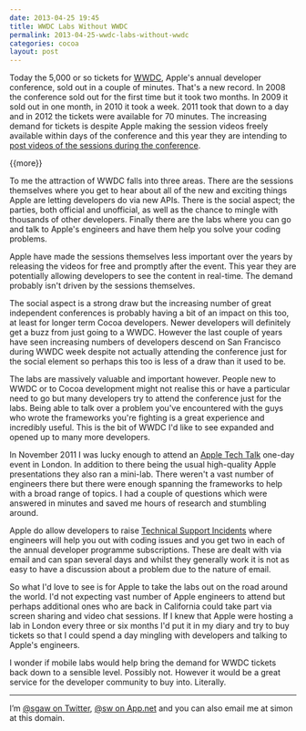 ```yaml
---
date: 2013-04-25 19:45
title: WWDC Labs Without WWDC
permalink: 2013-04-25-wwdc-labs-without-wwdc
categories: cocoa
layout: post
---
```


Today the 5,000 or so tickets for [WWDC](http://developer.apple.com/wwdc/), Apple's annual developer conference, sold out in a couple of minutes. That's a new record. In 2008 the conference sold out for the first time but it took two months. In 2009 it sold out in one month, in 2010 it took a week. 2011 took that down to a day and in 2012 the tickets were available for 70 minutes. The increasing demand for tickets is despite Apple making the session videos freely available within days of the conference and this year they are intending to [post videos of the sessions during the conference](https://developer.apple.com/wwdc/more/).

{{more}}

To me the attraction of WWDC falls into three areas. There are the sessions themselves where you get to hear about all of the new and exciting things Apple are letting developers do via new APIs. There is the social aspect; the parties, both official and unofficial, as well as the chance to mingle with thousands of other developers. Finally there are the labs where you can go and talk to Apple's engineers and have them help you solve your coding problems.

Apple have made the sessions themselves less important over the years by releasing the videos for free and promptly after the event. This year they are potentially allowing developers to see the content in real-time. The demand probably isn't driven by the sessions themselves.

The social aspect is a strong draw but the increasing number of great independent conferences is probably having a bit of an impact on this too, at least for longer term Cocoa developers. Newer developers will definitely get a buzz from just going to a WWDC. However the last couple of years have seen increasing numbers of developers descend on San Francisco during WWDC week despite not actually attending the conference just for the social element so perhaps this too is less of a draw than it used to be.

The labs are massively valuable and important however. People new to WWDC or to Cocoa development might not realise this or have a particular need to go but many developers try to attend the conference just for the labs. Being able to talk over a problem you've encountered with the guys who wrote the frameworks you're fighting is a great experience and incredibly useful. This is the bit of WWDC I'd like to see expanded and opened up to many more developers.

In November 2011 I was lucky enough to attend an [Apple Tech Talk](http://appleinsider.com/articles/11/10/20/apples_ios_5_tech_talk_world_tour_2011_coming_to_9_cities_worldwide) one-day event in London. In addition to there being the usual high-quality Apple presentations they also ran a mini-lab. There weren't a vast number of engineers there but there were enough spanning the frameworks to help with a broad range of topics. I had a couple of questions which were answered in minutes and saved me hours of research and stumbling around.

Apple do allow developers to raise [Technical Support Incidents](https://developer.apple.com/support/technical/submit/) where engineers will help you out with coding issues and you get two in each of the annual developer programme subscriptions. These are dealt with via email and can span several days and whilst they generally work it is not as easy to have a discussion about a problem due to the nature of email.

So what I'd love to see is for Apple to take the labs out on the road around the world. I'd not expecting vast number of Apple engineers to attend but perhaps additional ones who are back in California could take part via screen sharing and video chat sessions. If I knew that Apple were hosting a lab in London every three or six months I'd put it in my diary and try to buy tickets so that I could spend a day mingling with developers and talking to Apple's engineers.

I wonder if mobile labs would help bring the demand for WWDC tickets back down to a sensible level. Possibly not. However it would be a great service for the developer community to buy into. Literally.

---

I’m [@sgaw on Twitter](http://twitter.com/sgaw), [@sw on App.net](https://alpha.app.net/sw) and you can also email me at simon at this domain.